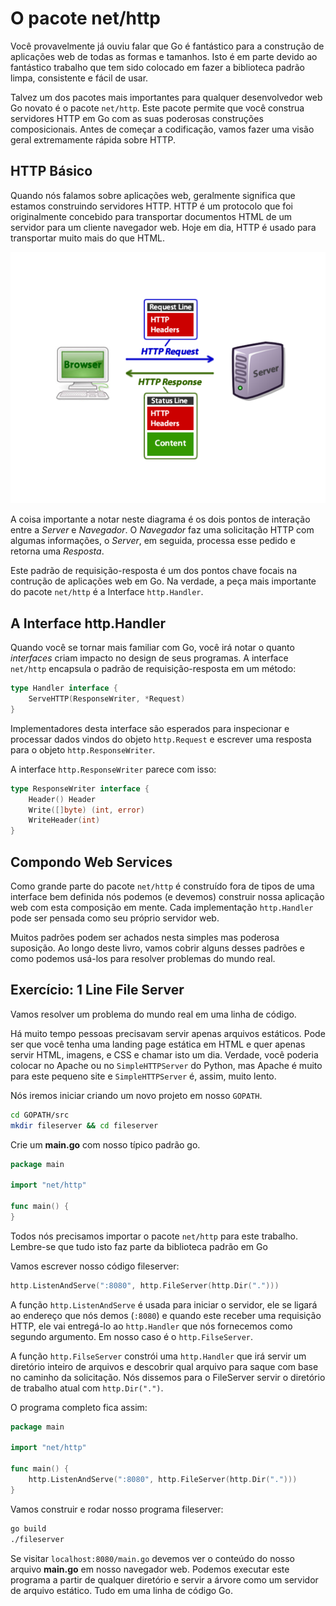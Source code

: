 # O pacote net/http
Você provavelmente já ouviu falar que Go é fantástico para a construção de
aplicações web de todas as formas e tamanhos.
Isto é em parte devido ao fantástico trabalho que tem sido
colocado em fazer a biblioteca padrão limpa, consistente e fácil de usar.

Talvez um dos pacotes mais importantes para qualquer desenvolvedor web Go novato
é o pacote `net/http`. Este pacote permite que você construa servidores
HTTP em Go com as suas poderosas construções composicionais.
Antes de começar a codificação, vamos fazer uma visão geral extremamente
rápida sobre HTTP.

## HTTP Básico
Quando nós falamos sobre aplicações web, geralmente significa que estamos
construindo servidores HTTP. HTTP é um protocolo que foi originalmente concebido
para transportar documentos HTML de um servidor para um cliente navegador web.
Hoje em dia, HTTP é usado para transportar muito mais do que HTML.

![](../../en//http_basics/http_diagram.png)

A coisa importante a notar neste diagrama é os dois pontos de interação
entre a *Server* e *Navegador*. O *Navegador* faz uma solicitação HTTP
com algumas informações, o *Server*, em seguida, processa esse pedido e
retorna uma *Resposta*.

Este padrão de requisição-resposta é um dos pontos chave focais na contrução de
aplicações web em Go. Na verdade, a peça mais importante do pacote `net/http`
é a Interface `http.Handler`.  

## A Interface http.Handler

Quando você se tornar mais familiar com Go, você irá notar o quanto *interfaces*
criam impacto no design de seus programas.
A interface `net/http` encapsula o padrão de requisição-resposta em um método:

``` go
type Handler interface {
    ServeHTTP(ResponseWriter, *Request)
}
```
Implementadores desta interface são esperados para inspecionar e processar dados
vindos do objeto `http.Request` e escrever uma resposta para o objeto
`http.ResponseWriter`.

A interface `http.ResponseWriter` parece com isso:

``` go
type ResponseWriter interface {
    Header() Header
    Write([]byte) (int, error)
    WriteHeader(int)
}
```

## Compondo Web Services
Como grande parte do pacote `net/http` é construído fora de tipos de uma
interface bem definida nós podemos (e devemos) construir nossa aplicação web
com esta composição em mente.
Cada implementação `http.Handler` pode ser pensada como seu próprio servidor web.

Muitos padrões podem ser achados nesta simples mas poderosa suposição.
Ao longo deste livro, vamos cobrir alguns desses padrões e como podemos usá-los
para resolver problemas do mundo real.


## Exercício: 1 Line File Server
Vamos resolver um problema do mundo real em uma linha de código.

Há muito tempo pessoas precisavam servir apenas arquivos estáticos.
Pode ser que você tenha uma landing page estática em HTML e quer apenas servir
HTML, imagens, e CSS e chamar isto um dia. Verdade, você poderia colocar no
Apache ou no `SimpleHTTPServer` do Python, mas Apache é muito para este pequeno
site e `SimpleHTTPServer` é, assim, muito lento.

Nós iremos iniciar criando um novo projeto em nosso `GOPATH`.

``` bash
cd GOPATH/src
mkdir fileserver && cd fileserver
```

Crie um **main.go** com nosso típico padrão go.

``` go
package main

import "net/http"

func main() {
}
```

Todos nós precisamos importar o pacote `net/http` para este trabalho.
Lembre-se que tudo isto faz parte da biblioteca padrão em Go

Vamos escrever nosso código fileserver:

``` go
http.ListenAndServe(":8080", http.FileServer(http.Dir(".")))
```

A função `http.ListenAndServe` é usada para iniciar o servidor, ele se ligará
ao endereço que nós demos (`:8080`) e quando este receber uma requisição HTTP,
ele vai entregá-lo ao `http.Handler` que nós fornecemos como segundo argumento.
Em nosso caso é o `http.FilseServer`.

A função `http.FilseServer` constrói uma `http.Handler` que irá servir um
diretório inteiro de arquivos e descobrir qual arquivo para saque com base no
caminho da solicitação.
Nós dissemos para o FileServer servir o diretório de trabalho atual com
`http.Dir(".")`.

O programa completo fica assim:

``` go
package main

import "net/http"

func main() {
    http.ListenAndServe(":8080", http.FileServer(http.Dir(".")))
}
```

Vamos construir e rodar nosso programa fileserver:
``` bash
go build
./fileserver
```

Se visitar `localhost:8080/main.go` devemos ver o conteúdo do nosso arquivo
**main.go** em nosso navegador web. Podemos executar este programa a partir
de qualquer diretório e servir a árvore como um servidor de arquivo estático.
Tudo em uma linha de código Go.
